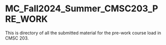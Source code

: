 # MC_Fall2024_Summer_CMSC203_PRE_WORK
This is directory of all the submitted material for the pre-work course load in CMSC 203.
